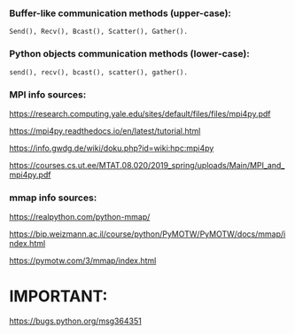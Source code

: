 ### Buffer-like communication methods (upper-case):
    Send(), Recv(), Bcast(), Scatter(), Gather().

### Python objects communication methods (lower-case):
    send(), recv(), bcast(), scatter(), gather().


### MPI info sources:

https://research.computing.yale.edu/sites/default/files/files/mpi4py.pdf

https://mpi4py.readthedocs.io/en/latest/tutorial.html

https://info.gwdg.de/wiki/doku.php?id=wiki:hpc:mpi4py

https://courses.cs.ut.ee/MTAT.08.020/2019_spring/uploads/Main/MPI_and_mpi4py.pdf

### mmap info sources:
https://realpython.com/python-mmap/

https://bip.weizmann.ac.il/course/python/PyMOTW/PyMOTW/docs/mmap/index.html

https://pymotw.com/3/mmap/index.html

# IMPORTANT:
https://bugs.python.org/msg364351